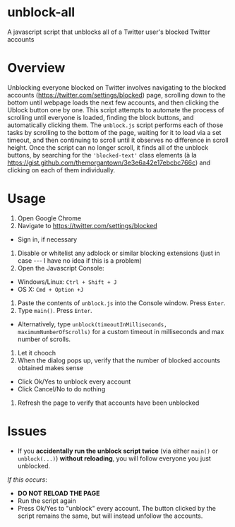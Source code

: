 # unblock-all
A javascript script that unblocks all of a Twitter user's blocked Twitter accounts

# Overview
Unblocking everyone blocked on Twitter involves navigating to the blocked accounts (https://twitter.com/settings/blocked) page, scrolling down to the bottom until webpage loads the next few accounts, and then clicking the Ublock button one by one.
This script attempts to automate the process of scrolling until everyone is loaded, finding the block buttons, and automatically clicking them.
The `unblock.js` script performs each of those tasks by scrolling to the bottom of the page, waiting for it to load via a set timeout, and then continuing to scroll until it observes no difference in scroll height.
Once the script can no longer scroll, it finds all of the unblock buttons, by searching for the `'blocked-text'` class elements (à la https://gist.github.com/themorgantown/3e3e6a42e17ebcbc766c) and clicking on each of them individually.

# Usage
1. Open Google Chrome
1. Navigate to https://twitter.com/settings/blocked
 * Sign in, if necessary
1. Disable or whitelist any adblock or similar blocking extensions (just in case --- I have no idea if this is a problem)
1. Open the Javascript Console:
 * Windows/Linux: ``Ctrl + Shift + J``
 * OS X: ``Cmd + Option +J``
1. Paste the contents of ``unblock.js`` into the Console window. Press `Enter`.
1. Type `main()`. Press `Enter`. 
 * Alternatively, type `unblock(timeoutInMilliseconds, maximumNumberOfScrolls)` for a custom timeout in milliseconds and max number of scrolls.
1. Let it chooch
1. When the dialog pops up, verify that the number of blocked accounts obtained makes sense
 * Click Ok/Yes to unblock every account
 * Click Cancel/No to do nothing
1. Refresh the page to verify that accounts have been unblocked

# Issues
* If you **accidentally run the unblock script twice** (via either `main()` or `unblock(...)`) **without reloading**, you will follow everyone you just unblocked. 

 *If this occurs*:
  * **DO NOT RELOAD THE PAGE**
  * Run the script again
  * Press Ok/Yes to "unblock" every account. The button clicked by the script remains the same, but will instead unfollow the accounts.

